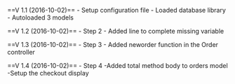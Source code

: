==V 1.1 (2016-10-02)==
    - Setup configuration file
        - Loaded database library
        - Autoloaded 3 models

==V 1.2 (2016-10-02)==
    - Step 2
        - Added line to complete missing variable
        
==V 1.3 (2016-10-02)==
    - Step 3
        - Added neworder function in the Order controller

==V 1.4 (2016-10-02)==
    - Step 4
        -Added total method body to orders model
        -Setup the checkout display